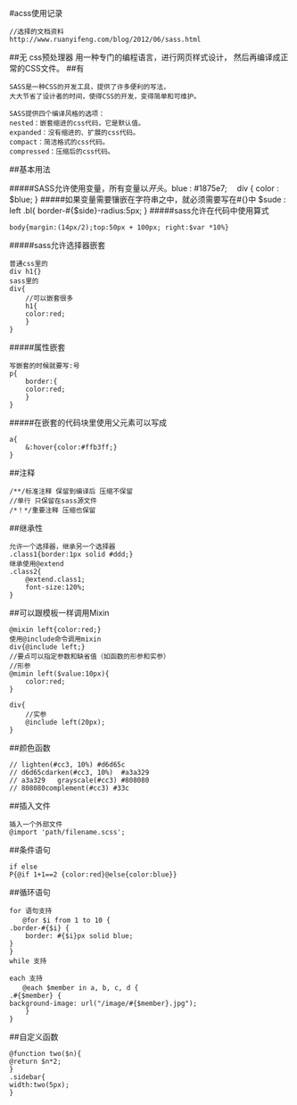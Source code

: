 #acss使用记录
	
	//选择的文档资料
	http://www.ruanyifeng.com/blog/2012/06/sass.html

##无
	css预处理器 用一种专门的编程语言，进行网页样式设计，
	然后再编译成正常的CSS文件。
##有

	SASS是一种CSS的开发工具，提供了许多便利的写法，
	大大节省了设计者的时间，使得CSS的开发，变得简单和可维护。

	SASS提供四个编译风格的选项：
	nested：嵌套缩进的css代码，它是默认值。
	expanded：没有缩进的、扩展的css代码。
	compact：简洁格式的css代码。
	compressed：压缩后的css代码。

##基本用法

#####SASS允许使用变量，所有变量以$开头。
	　　$blue : #1875e7;　
	div {
	color : $blue;
	}
#####如果变量需要镶嵌在字符串之中，就必须需要写在#{}中
	$sude : left
	.bl{
		border-#{$side}-radius:5px;
	}
#####sass允许在代码中使用算式
	
	body{margin:(14px/2);top:50px + 100px; right:$var *10%}
#####sass允许选择器嵌套
	
	普通css里的
	div h1{}
	sass里的
	div{
		//可以嵌套很多
		h1{
		color:red;
		}
	}
#####属性嵌套

	写嵌套的时候就要写:号
	p{
		border:{
		color:red;
		}
	}
#####在嵌套的代码块里使用父元素可以写成

	a{
		&:hover{color:#ffb3ff;}
	}
##注释

	/**/标准注释 保留到编译后 压缩不保留
	//单行 只保留在sass源文件
	/*！*/重要注释 压缩也保留 
##继承性

	允许一个选择器，继承另一个选择器
	.class1{border:1px solid #ddd;}
	继承使用@extend
	.class2{
		@extend.class1;
		font-size:120%;
	}
##可以跟模板一样调用Mixin

	@mixin left{color:red;}
	使用@include命令调用mixin
	div{@include left;}
	//要点可以指定参数和缺省值（如函数的形参和实参）
	//形参
	@mimin left($value:10px){
		color:red;		
	}

	div{
		//实参
		@include left(20px);
	}
##颜色函数

	// lighten(#cc3, 10%) #d6d65c
	// d6d65cdarken(#cc3, 10%)  #a3a329
	// a3a329	grayscale(#cc3) #808080
	// 808080complement(#cc3) #33c
##插入文件

	插入一个外部文件
	@import 'path/filename.scss';
	
##条件语句

	if else 
	P{@if 1+1==2 {color:red}@else{color:blue}}
##循环语句

	for 语句支持
	　　@for $i from 1 to 10 {
	.border-#{$i} {
		border: #{$i}px solid blue;
	}
	}
	while 支持

	each 支持
	　　@each $member in a, b, c, d {
	.#{$member} {
	background-image: url("/image/#{$member}.jpg");
		}
	}
##自定义函数

	@function two($n){
	@return $n*2;
	}
	.sidebar{
	width:two(5px);
	}